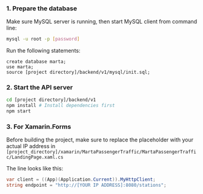   ### 1. Prepare the database
  Make sure MySQL server is running, then start MySQL client from command line:
  ```bash
  mysql -u root -p [password]
  ```
  Run the following statements:
  ```mysql
  create database marta;
  use marta;
  source [project directory]/backend/v1/mysql/init.sql;
  ````
  ### 2. Start the API server
  ```bash
  cd [project directory]/backend/v1
  npm install # Install dependencies first
  npm start
  ```
  ### 3. For Xamarin.Forms
  Before building the project, make sure to replace the placeholder with your actual IP address in
  `[project_directory]/xamarin/MartaPassengerTraffic/MartaPassengerTraffic/LandingPage.xaml.cs`
  
  The line looks like this:
  ```c#
  var client = ((App)(Application.Current)).MyHttpClient;
  string endpoint = "http://[YOUR IP ADDRESS]:8080/stations";
  ```
 
